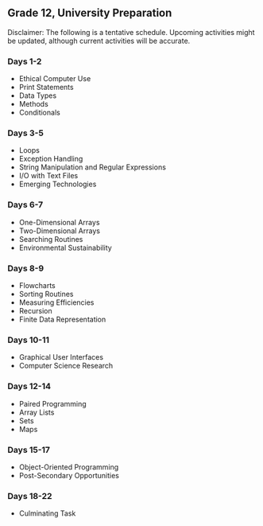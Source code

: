 ## Grade 12, University Preparation

Disclaimer: The following is a tentative schedule. Upcoming activities might be updated, although current activities will be accurate.

### Days 1-2

* Ethical Computer Use
* Print Statements
* Data Types
* Methods
* Conditionals

### Days 3-5

* Loops
* Exception Handling
* String Manipulation and Regular Expressions
* I/O with Text Files
* Emerging Technologies

### Days 6-7

* One-Dimensional Arrays
* Two-Dimensional Arrays
* Searching Routines
* Environmental Sustainability

### Days 8-9

* Flowcharts
* Sorting Routines
* Measuring Efficiencies
* Recursion
* Finite Data Representation

### Days 10-11

* Graphical User Interfaces
* Computer Science Research

### Days 12-14

* Paired Programming
* Array Lists
* Sets
* Maps

### Days 15-17

* Object-Oriented Programming
* Post-Secondary Opportunities

### Days 18-22

* Culminating Task

